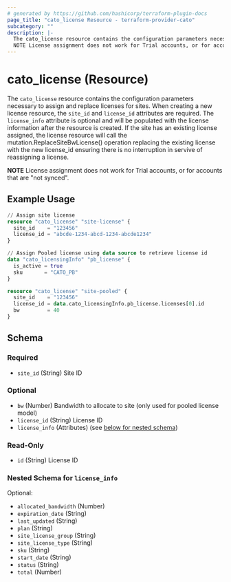 ```yaml
---
# generated by https://github.com/hashicorp/terraform-plugin-docs
page_title: "cato_license Resource - terraform-provider-cato"
subcategory: ""
description: |-
  The cato_license resource contains the configuration parameters necessary to assign and replace licenses for sites. When creating a new license resource, the site_id and license_id attributes are required. The license_info attribute is optional and will be populated with the license information after the resource is created. If the site has an existing license assigned, the license resource will call the mutation.ReplaceSiteBwLicense() operation replacing the existing license with the new license_id ensuring there is no interruption in servive of reassigning a license.
  NOTE License assignment does not work for Trial accounts, or for accounts that are "not synced".
---
```


# cato_license (Resource)

The `cato_license` resource contains the configuration parameters necessary to assign and replace licenses for sites. When creating a new license resource, the `site_id` and `license_id` attributes are required. The `license_info` attribute is optional and will be populated with the license information after the resource is created. If the site has an existing license assigned, the license resource will call the mutation.ReplaceSiteBwLicense() operation replacing the existing license with the new license_id ensuring there is no interruption in servive of reassigning a license.

**NOTE** License assignment does not work for Trial accounts, or for accounts that are "not synced".

## Example Usage

```terraform
// Assign site license
resource "cato_license" "site-license" {
  site_id    = "123456"
  license_id = "abcde-1234-abcd-1234-abcde1234"
}

// Assign Pooled license using data source to retrieve license id
data "cato_licensingInfo" "pb_license" {
  is_active = true
  sku       = "CATO_PB"
}

resource "cato_license" "site-pooled" {
  site_id    = "123456"
  license_id = data.cato_licensingInfo.pb_license.licenses[0].id
  bw         = 40
}
```

<!-- schema generated by tfplugindocs -->
## Schema

### Required

- `site_id` (String) Site ID

### Optional

- `bw` (Number) Bandwidth to allocate to site (only used for pooled license model)
- `license_id` (String) License ID
- `license_info` (Attributes) (see [below for nested schema](#nestedatt--license_info))

### Read-Only

- `id` (String) License ID

<a id="nestedatt--license_info"></a>
### Nested Schema for `license_info`

Optional:

- `allocated_bandwidth` (Number)
- `expiration_date` (String)
- `last_updated` (String)
- `plan` (String)
- `site_license_group` (String)
- `site_license_type` (String)
- `sku` (String)
- `start_date` (String)
- `status` (String)
- `total` (Number)
